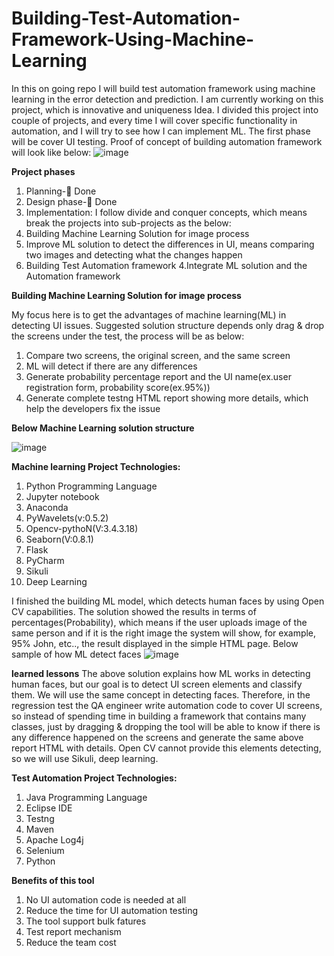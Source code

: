 # Building-Test-Automation-Framework-Using-Machine-Learning
In this on going repo I will build test automation framework using machine learning in the error detection and prediction. I am currently working on this project, which is innovative and uniqueness Idea. I divided this project into couple of projects, and every time I will cover specific functionality in automation, and I will try to see how I can implement ML. The first phase will be cover UI testing.
Proof of concept of building automation framework will look like below:
![image](https://user-images.githubusercontent.com/73906550/139382494-58696789-ce51-4ba4-8dfb-c021622c715b.png)

**Project phases**
1.	Planning- Done
2.	Design phase- Done
3.	Implementation:
I follow divide and conquer concepts, which means break the projects into sub-projects as the below:
1. Building Machine Learning Solution for image process
2. Improve ML solution to detect the differences in UI, means comparing two images and detecting what the changes happen
3. Building Test Automation framework
4.Integrate ML solution and the Automation framework


**Building Machine Learning Solution for image process**

My focus here is to get the advantages of machine learning(ML) in detecting UI issues. Suggested solution structure depends only drag & drop the screens under the test, the process will be as below:

1. Compare two screens, the original screen, and the same screen 
2. ML will detect if there are any differences 
3. Generate probability percentage report and the UI name(ex.user registration form, probability score(ex.95%))
4. Generate complete testng HTML report showing more details, which help the developers fix the issue


**Below Machine Learning solution structure**


![image](https://user-images.githubusercontent.com/73906550/140051684-fc834caf-803f-45e3-8e59-6e574f17eab3.png)

**Machine learning Project Technologies:**

1. Python Programming Language
2. Jupyter notebook
3. Anaconda
4. PyWavelets(v:0.5.2)
5. Opencv-pythoN(V:3.4.3.18)
6. Seaborn(V:0.8.1)
7. Flask
8. PyCharm
9. Sikuli
10. Deep Learning

I finished the building ML model, which detects human faces by using Open CV capabilities. The solution showed the results in terms of percentages(Probability), which means if the user uploads image of the same person and if it is the right image the system will show, for example, 95% John, etc.., the result displayed in the simple HTML page. Below sample of how ML detect faces
![image](https://user-images.githubusercontent.com/73906550/144591890-d84ce314-bac3-4cd1-a29f-6200d562a1d2.png)



**learned lessons**
The above solution explains how ML works in detecting human faces, but our goal is to detect UI screen elements and classify them. We will use the same concept in detecting faces. Therefore, in the regression test the QA engineer write automation code to cover UI screens, so instead of spending time in building a framework that contains many classes, just by dragging & dropping the tool will be able to know if there is any difference happened on the screens and generate the same above report HTML with details. Open CV cannot provide this elements detecting, so we will use Sikuli, deep learning.

**Test Automation Project Technologies:**

1. Java Programming Language
2. Eclipse IDE
3. Testng
4. Maven
5. Apache Log4j
6. Selenium
7. Python


**Benefits of this tool**

1. No UI automation code is needed at all
2. Reduce the time for UI automation testing
3. The tool support bulk fatures
4. Test report mechanism 
5. Reduce the team cost  




